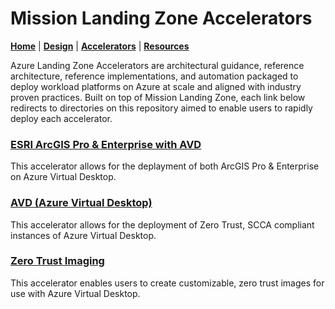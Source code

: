 # Mission Landing Zone Accelerators

[**Home**](./README.md) | [**Design**](./DESIGN.md) | [**Accelerators**](./ACCELERATORS.md) | [**Resources**](./RESOURCES.md)

Azure Landing Zone Accelerators are architectural guidance, reference architecture, reference implementations, and automation packaged to deploy workload platforms on Azure at scale and aligned with industry proven practices. Built on top of Mission Landing Zone,
each link below redirects to directories on this repository aimed to enable users to rapidly deploy each accelerator.

### [ESRI ArcGIS Pro & Enterprise with AVD](./docs/esri.md)
This accelerator allows for the deplayment of both ArcGIS Pro & Enterprise on Azure Virtual Desktop. 

### [AVD (Azure Virtual Desktop)](./src/bicep/add-ons/azure-virtual-desktop/README.md)
This accelerator allows for the deployment of Zero Trust, SCCA compliant instances of Azure Virtual Desktop.

### [Zero Trust Imaging](./src/bicep/add-ons/imaging/README.md)
This accelerator enables users to create customizable, zero trust images for use with Azure Virtual Desktop.



